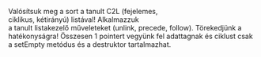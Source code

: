 Valósítsuk meg a sort a tanult C2L (fejelemes, ciklikus, kétirányú) listával! Alkalmazzuk a tanult listakezelő műveleteket (unlink, precede, follow). Törekedjünk a hatékonyságra! Összesen 1 pointert vegyünk fel adattagnak és ciklust csak a setEmpty metódus és a destruktor tartalmazhat.
